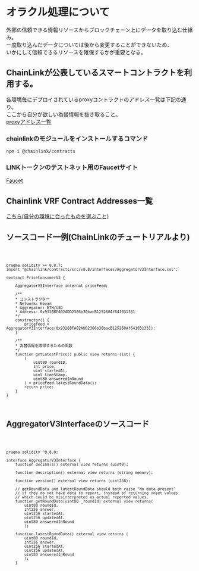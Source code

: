 # オラクル処理について
  外部の信頼できる情報リソースからブロックチェーン上にデータを取り込む仕組み。    
  一度取り込んだデータについては後から変更することができないため、  
  いかにして信頼できるリソースを確保するかが重要となる。

## ChainLinkが公表しているスマートコントラクトを利用する。
   各環境毎にデプロイされているproxyコントラクトのアドレス一覧は下記の通り。  
   ここから自分が欲しい為替情報を抜き取ること。  
   <a href="https://docs.chain.link/docs/ethereum-addresses/">proxyアドレス一覧</a>  

### chainlinkのモジュールをインストールするコマンド
  `npm i @chainlink/contracts`

### LINKトークンのテストネット用のFaucetサイト
   <a href="https://faucets.chain.link/kovan">Faucet</a>

## Chainlink VRF Contract Addresses一覧
   <a href="https://docs.chain.link/docs/vrf-contracts/">こちら(自分の環境に合ったものを選ぶこと)</a>

## ソースコード一例(ChainLinkのチュートリアルより)

<code>

    pragma solidity >= 0.8.7;
    import "@chainlink/contracts/src/v0.8/interfaces/AggregatorV3Interface.sol";

    contract PriceConsumerV3 {

        AggregatorV3Interface internal priceFeed;

        /**
        * コンストラクター
        * Network: Kovan
        * Aggregator: ETH/USD
        * Address: 0x9326BFA02ADD2366b30bacB125260Af641031331
        */
        constructor() {
            priceFeed = AggregatorV3Interface(0x9326BFA02ADD2366b30bacB125260Af641031331);
        }

        /**
        * 為替情報を取得するための関数
        */
        function getLatestPrice() public view returns (int) {
            (
                uint80 roundID, 
                int price,
                uint startedAt,
                uint timeStamp,
                uint80 answeredInRound
            ) = priceFeed.latestRoundData();
            return price;
        }
    }
</code>


## AggregatorV3Interfaceのソースコード

<code>
   
    pragma solidity ^0.8.0; 

    interface AggregatorV3Interface {
        function decimals() external view returns (uint8);

        function description() external view returns (string memory);

        function version() external view returns (uint256);

        // getRoundData and latestRoundData should both raise "No data present"
        // if they do not have data to report, instead of returning unset values
        // which could be misinterpreted as actual reported values.
        function getRoundData(uint80 _roundId) external view returns(
            uint80 roundId,
            int256 answer,
            uint256 startedAt,
            uint256 updatedAt,
            uint80 answeredInRound
            );

        function latestRoundData() external view returns (
            uint80 roundId,
            int256 answer,
            uint256 startedAt,
            uint256 updatedAt,
            uint80 answeredInRound
            );
        }
</code>
